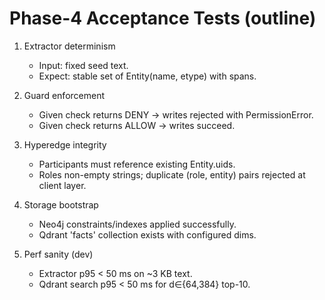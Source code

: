 # Phase-4 Acceptance Tests (outline)

1) Extractor determinism
   - Input: fixed seed text.
   - Expect: stable set of Entity(name, etype) with spans.

2) Guard enforcement
   - Given check returns DENY → writes rejected with PermissionError.
   - Given check returns ALLOW → writes succeed.

3) Hyperedge integrity
   - Participants must reference existing Entity.uids.
   - Roles non-empty strings; duplicate (role, entity) pairs rejected at client layer.

4) Storage bootstrap
   - Neo4j constraints/indexes applied successfully.
   - Qdrant 'facts' collection exists with configured dims.

5) Perf sanity (dev)
   - Extractor p95 < 50 ms on ~3 KB text.
   - Qdrant search p95 < 50 ms for d∈{64,384} top-10.
